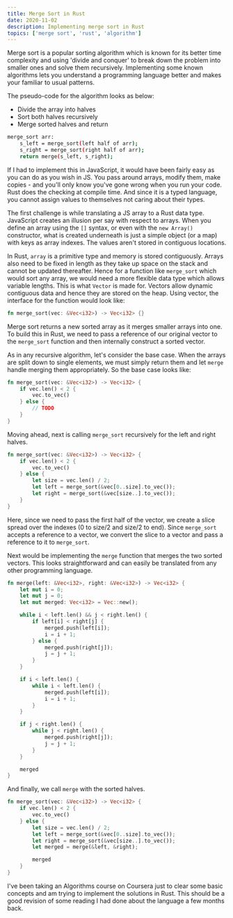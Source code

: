 ```yaml
---
title: Merge Sort in Rust
date: 2020-11-02
description: Implementing merge sort in Rust
topics: ['merge sort', 'rust', 'algorithm']
---
```


Merge sort is a popular sorting algorithm which is known for its better time complexity and using 'divide and conquer' to break down the problem into smaller ones and solve them recursively. Implementing some known algorithms lets you understand a programming language better and makes your familiar to usual patterns.

The pseudo-code for the algorithm looks as below:

-   Divide the array into halves
-   Sort both halves recursively
-   Merge sorted halves and return

```bash
merge_sort arr:
    s_left = merge_sort(left half of arr);
    s_right = merge_sort(right half of arr);
    return merge(s_left, s_right);
```

If I had to implement this in JavaScript, it would have been fairly easy as you can do as you wish in JS. You pass around arrays, modify them, make copies - and you'll only know you've gone wrong when you run your code. Rust does the checking at compile time. And since it is a typed language, you cannot assign values to themselves not caring about their types.

The first challenge is while translating a JS array to a Rust data type. JavaScript creates an illusion per say with respect to arrays. When you define an array using the `[]` syntax, or even with the `new Array()` constructor, what is created underneath is just a simple object (or a map) with keys as array indexes. The values aren't stored in contiguous locations.

In Rust, `array` is a primitive type and memory is stored contiguously. Arrays also need to be fixed in length as they take up space on the stack and cannot be updated thereafter. Hence for a function like `merge_sort` which would sort any array, we would need a more flexible data type which allows variable lengths. This is what `Vector` is made for. Vectors allow dynamic contiguous data and hence they are stored on the heap. Using vector, the interface for the function would look like:

```rust
fn merge_sort(vec: &Vec<i32>) -> Vec<i32> {}
```

Merge sort returns a new sorted array as it merges smaller arrays into one. To build this in Rust, we need to pass a reference of our original vector to the `merge_sort` function and then internally construct a sorted vector.

As in any recursive algorithm, let's consider the base case. When the arrays are split down to single elements, we must simply return them and let `merge` handle merging them appropriately. So the base case looks like:

```rust
fn merge_sort(vec: &Vec<i32>) -> Vec<i32> {
    if vec.len() < 2 {
        vec.to_vec()
    } else {
        // TODO
    }
}
```

Moving ahead, next is calling `merge_sort` recursively for the left and right halves.

```rust
fn merge_sort(vec: &Vec<i32>) -> Vec<i32> {
    if vec.len() < 2 {
        vec.to_vec()
    } else {
        let size = vec.len() / 2;
        let left = merge_sort(&vec[0..size].to_vec());
        let right = merge_sort(&vec[size..].to_vec());
    }
}
```

Here, since we need to pass the first half of the vector, we create a slice spread over the indexes (0 to size/2 and size/2 to end). Since `merge_sort` accepts a reference to a vector, we convert the slice to a vector and pass a reference to it to `merge_sort`.

Next would be implementing the `merge` function that merges the two sorted vectors. This looks straightforward and can easily be translated from any other programming language.

```rust
fn merge(left: &Vec<i32>, right: &Vec<i32>) -> Vec<i32> {
    let mut i = 0;
    let mut j = 0;
    let mut merged: Vec<i32> = Vec::new();

    while i < left.len() && j < right.len() {
        if left[i] < right[j] {
            merged.push(left[i]);
            i = i + 1;
        } else {
            merged.push(right[j]);
            j = j + 1;
        }
    }

    if i < left.len() {
        while i < left.len() {
            merged.push(left[i]);
            i = i + 1;
        }
    }

    if j < right.len() {
        while j < right.len() {
            merged.push(right[j]);
            j = j + 1;
        }
    }

    merged
}
```

And finally, we call `merge` with the sorted halves.

```rust
fn merge_sort(vec: &Vec<i32>) -> Vec<i32> {
    if vec.len() < 2 {
        vec.to_vec()
    } else {
        let size = vec.len() / 2;
        let left = merge_sort(&vec[0..size].to_vec());
        let right = merge_sort(&vec[size..].to_vec());
        let merged = merge(&left, &right);

        merged
    }
}
```

I've been taking an Algorithms course on Coursera just to clear some basic concepts and am trying to implement the solutions in Rust. This should be a good revision of some reading I had done about the language a few months back.
